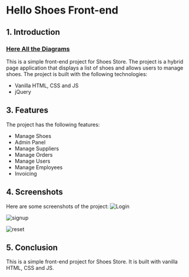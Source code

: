 # Hello Shoes Front-end
## 1. Introduction
### [Here All the Diagrams](https://drive.google.com/drive/folders/1J_u5uwWprFtQpj87B2Lx4k_2E5xKYe5u?usp=drive_link)
This is a simple front-end project for Shoes Store. The project is a hybrid page application that displays a list of shoes and allows users to manage shoes. The project is built with the following technologies:
- Vanilla HTML, CSS and JS
- jQuery

## 3. Features
The project has the following features:
- Manage Shoes
- Admin Panel
- Manage Suppliers
- Manage Orders
- Manage Users
- Manage Employees
- Invoicing

## 4. Screenshots
Here are some screenshots of the project:
![Login](https://github.com/HewageNKM/Hello-Shoes-Application/assets/107237482/7af4186e-2bbd-422a-9e7a-e8e62ee77d0d)

![signup](https://github.com/HewageNKM/Hello-Shoes-Application/assets/107237482/60e4a2cd-755c-4c07-a3cf-e961d42f2937)

![reset](https://github.com/HewageNKM/Hello-Shoes-Application/assets/107237482/1237ff16-cb07-4eb6-a4d8-c097fc8f343f)


## 5. Conclusion
This is a simple front-end project for Shoes Store. It is built with vanilla HTML, CSS and JS.
